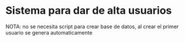# Sistema para dar de alta usuarios

NOTA: no se necesita script para crear base de datos, al crear el primer usuario se genera automaticamente
